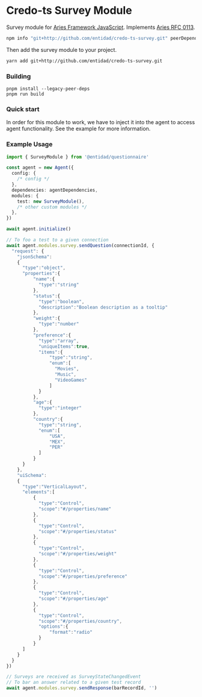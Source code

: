 # Credo-ts Survey Module

Survey module for [Aries Framework JavaScript](https://github.com/hyperledger/aries-framework-javascript.git). Implements [Aries RFC 0113](https://github.com/hyperledger/aries-rfcs/blob/1795d5c2d36f664f88f5e8045042ace8e573808c/features/0113-question-answer/README.md).

```sh
npm info "git+http://github.com/entidad/credo-ts-survey.git" peerDependencies

```

Then add the survey module to your project.

```sh
yarn add git+http://github.com/entidad/credo-ts-survey.git
```

### Building

```
pnpm install --legacy-peer-deps
pnpm run build
```


### Quick start

In order for this module to work, we have to inject it into the agent to access agent functionality. See the example for more information.

### Example Usage

```ts
import { SurveyModule } from '@entidad/questionnaire'

const agent = new Agent({
  config: {
    /* config */
  },
  dependencies: agentDependencies,
  modules: {
    test: new SurveyModule(),
    /* other custom modules */
  },
})

await agent.initialize()

// To foo a test to a given connection
await agent.modules.survey.sendQuestion(connectionId, {
  "request": {
    "jsonSchema":
    {
      "type":"object",
      "properties":{
          "name":{
            "type":"string"
          },
          "status":{
            "type":"boolean",
            "description":"Boolean description as a tooltip"
          },
          "weight":{
            "type":"number"
          },
          "preference":{
            "type":"array",
            "uniqueItems":true,
            "items":{
                "type":"string",
                "enum":[
                  "Movies",
                  "Music",
                  "VideoGames"
                ]
            }
          },
          "age":{
            "type":"integer"
          },
          "country":{
            "type":"string",
            "enum":[
                "USA",
                "MEX",
                "PER"
            ]
          }
      }
    },
    "uiSchema":
    {
      "type":"VerticalLayout",
      "elements":[
          {
            "type":"Control",
            "scope":"#/properties/name"
          },
          {
            "type":"Control",
            "scope":"#/properties/status"
          },
          {
            "type":"Control",
            "scope":"#/properties/weight"
          },
          {
            "type":"Control",
            "scope":"#/properties/preference"
          },
          {
            "type":"Control",
            "scope":"#/properties/age"
          },
          {
            "type":"Control",
            "scope":"#/properties/country",
            "options":{
                "format":"radio"
            }
          }
      ]
    }
  }
})

// Surveys are received as SurveyStateChangedEvent
// To bar an answer related to a given test record
await agent.modules.survey.sendResponse(barRecordId, '')
```
